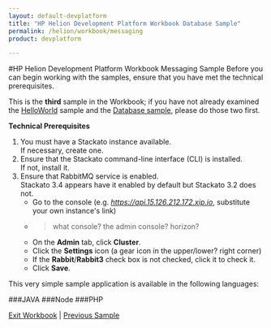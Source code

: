 ```yaml
---
layout: default-devplatform
title: "HP Helion Development Platform Workbook Database Sample"
permalink: /helion/workbook/messaging
product: devplatform

---
```

#HP Helion Development Platform Workbook Messaging Sample
Before you can begin working with the samples, ensure that you have met the technical prerequisites.

This is the **third** sample in the Workbook; if you have not already examined the [HelloWorld](/helion/workbook/helloWorld/) sample and the [Database sample](/helion/workbook/database/), please do those two first.

**Technical Prerequisites**

1. You must have a Stackato instance available. <br>If necessary, create one.
2. Ensure that the  Stackato command-line interface (CLI) is installed. <br> If not, install it.
3. Ensure that RabbitMQ service is enabled. <br> Stackato 3.4 appears have it enabled by default but Stackato 3.2 does not. 
	- Go to the console (e.g. *https://api.15.126.212.172.xip.io*, substitute your own instance's link)
	- >what console? the admin console? horizon?
	- On the **Admin** tab, click **Cluster**.
	- Click the **Settings** icon (a gear icon in the upper/lower? right corner)
	- If the **Rabbit**/**Rabbit3** check box is not checked, click it to check it.
	- Click **Save**.

This very simple sample application is available in the following languages:

###JAVA
###Node
###PHP

[Exit Workbook](/helion/devplatform/) | [Previous Sample](/helion/workbook/helloWorld/)

